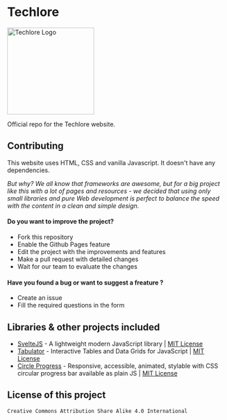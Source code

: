 # Techlore
<img src="https://techlore.tech/assets/svg/logo.svg" width="200px" alt="Techlore Logo">

Official repo for the Techlore website.

## Contributing
    
This website uses HTML, CSS and vanilla Javascript. It doesn't have any dependencies.

*But why? We all know that frameworks are awesome, but for a big project like this with a lot of pages and resources - we decided that using only small libraries and pure Web development is perfect to balance the speed with the content in a clean and simple design.*

#### Do you want to improve the project? 
- Fork this repository 
- Enable the Github Pages feature
- Edit the project with the improvements and features 
- Make a pull request with detailed changes 
- Wait for our team to evaluate the changes 

#### Have you found a bug or want to suggest a freature ?
- Create an issue 
- Fill the required questions in the form 

## Libraries & other projects included 

 - [SvelteJS](http://sveltejs.com/) - A lightweight modern JavaScript library  | [MIT License](https://github.com/mattbegent/svelte/blob/master/LICENSE.md) 
 - [Tabulator](http://tabulator.info/) - Interactive Tables and Data Grids for JavaScript | [MIT License](https://github.com/olifolkerd/tabulator/blob/master/LICENSE)
 - [Circle Progress](https://tigrr.github.io/circle-progress/) - Responsive, accessible, animated, stylable with CSS circular progress bar available as plain JS | [MIT License](https://github.com/tigrr/circle-progress/blob/master/LICENSE)  

 ## License of this project
  
    Creative Commons Attribution Share Alike 4.0 International
